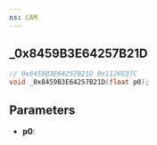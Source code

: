 ```yaml
---
ns: CAM
---
```

## _0x8459B3E64257B21D

```c
// 0x8459B3E64257B21D 0x1126E37C
void _0x8459B3E64257B21D(float p0);
```

## Parameters
* **p0**:
